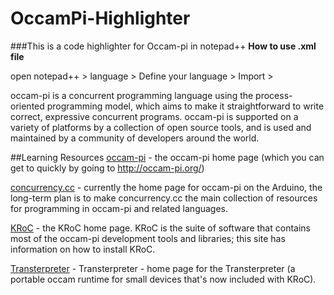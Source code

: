OccamPi-Highlighter
===================

###This is a code highlighter for Occam-pi in notepad++
**How to use .xml file**

open notepad++ > language > Define your language > Import > 

occam-pi is a concurrent programming language using the process-oriented programming model, which aims to make it straightforward to write correct, expressive concurrent programs. occam-pi is supported on a variety of platforms by a collection of open source tools, and is used and maintained by a community of developers around the world.

##Learning Resources 
[occam-pi](http://pop-users.org/occam-pi/LearningResources/) - the occam-pi home page (which you can get to quickly by going to http://occam-pi.org/)

[concurrency.cc](http://concurrency.cc/) - currently the home page for occam-pi on the Arduino, the long-term plan is to make concurrency.cc the main collection of resources for programming in occam-pi and related languages.

[KRoC](http://projects.cs.kent.ac.uk/projects/kroc/trac/) - the KRoC home page. KRoC is the suite of software that contains most of the occam-pi development tools and libraries; this site has information on how to install KRoC.

[Transterpreter](http://www.transterpreter.org/) - Transterpreter - home page for the Transterpreter (a portable occam runtime for small devices that's now included with KRoC).
